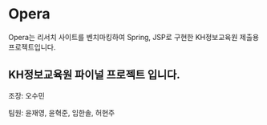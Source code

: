 # Opera
Opera는 리서치 사이트를 벤치마킹하여 Spring, JSP로 구현한 KH정보교육원 제출용 프로젝트입니다.

## KH정보교육원 파이널 프로젝트 입니다.

조장: 오수민  
  
팀원: 윤재영, 윤혁준, 임한솔, 허현주
